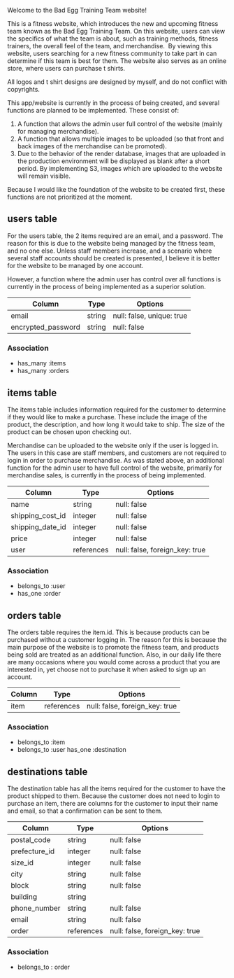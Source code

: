 Welcome to the Bad Egg Training Team website!


This is a fitness website, which introduces the new and upcoming fitness team known as the Bad Egg Training Team.
On this website, users can view the specifics of what the team is about, such as training methods, fitness trainers, the overall feel of the team, and merchandise. 
By viewing this website, users searching for a new fitness community to take part in can determine if this team is best for them.
The website also serves as an online store, where users can purchase t shirts. 



All logos and t shirt designs are designed by myself, and do not conflict with copyrights.  

This app/website is currently in the process of being created, and several functions are planned to be implemented. These consist of:

1. A function that allows the admin user full control of the website (mainly for managing merchandise).
2. A function that allows multiple images to be uploaded (so that front and back images of the merchandise can be promoted).
3. Due to the behavior of the render database, images that are uploaded in the production environment will be displayed as blank after a short period. By implementing S3, images which are uploaded to the website will remain visible. 


Because I would like the foundation of the website to be created first, these functions are not prioritized at the moment.  



## users table

For the users table, the 2 items required are an email, and a password.
The reason for this is due to the website being managed by the fitness team, and no one else. 
Unless staff members increase, and a scenario where several staff accounts should be created is presented, I believe it is better for the website to be managed by one account. 

However, a function where the admin user has control over all functions is currently in the process of being implemented as a superior solution. 


| Column             | Type   | Options                   |
| ------------------ | ------ | --------------------------|
| email              | string | null: false, unique: true |
| encrypted_password | string | null: false               |


### Association

- has_many :items
- has_many :orders




## items table

The items table includes information required for the customer to determine if they would like to make a purchase. These include the image of the product, the description, and how long it would take to ship. The size of the product can be chosen upon checking out. 

Merchandise can be uploaded to the website only if the user is logged in. The users in this case are staff members, and customers are not required to login in order to purchase merchandise.
As was stated above, an additional function for the admin user to have full control of the website, primarily for merchandise sales, is currently in the process of being implemented.  



| Column          | Type   | Options                           |
| ----------------| ------ | ----------------------------------|
| name            | string | null: false                       |
| shipping_cost_id| integer| null: false                       |
| shipping_date_id| integer| null: false                       |
| price           | integer| null: false                       |
| user            | references| null: false, foreign_key: true |

### Association

- belongs_to :user
- has_one :order



## orders table

The orders table requires the item.id. This is because products can be purchased without a customer logging in. The reason for this is because the main purpose of the website is to promote the fitness team, and products being sold are treated as an additional function. 
Also, in our daily life there are many occasions where you would come across a product that you are interested in, yet choose not to purchase it when asked to sign up an account. 


| Column | Type       | Options                        |
| ------ | ---------- | ------------------------------ |
| item   | references | null: false, foreign_key: true |

### Association

- belongs_to :item
- belongs_to :user
  has_one :destination



## destinations table

The destination table has all the items required for the customer to have the product shipped to them. Because the customer does not need to login to purchase an item, there are columns for the customer to input their name and email, so that a confirmation can be sent to them. 



| Column          | Type      | Options                         |
| ----------------| --------- | --------------------------------|
| postal_code     | string    | null: false                     |
| prefecture_id   | integer   | null: false                     |
| size_id         | integer   | null: false                     |
| city            | string    | null: false                     |
| block           | string    | null: false                     |
| building        | string    |                                 |
| phone_number    | string    | null: false                     |
| email           | string    | null: false                     |
| order           |references | null: false, foreign_key: true  |

### Association

- belongs_to : order
